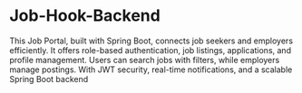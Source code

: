# Job-Hook-Backend
This Job Portal, built with Spring Boot, connects job seekers and employers efficiently. It offers role-based authentication, job listings, applications, and profile management. Users can search jobs with filters, while employers manage postings. With JWT security, real-time notifications, and a scalable Spring Boot backend
